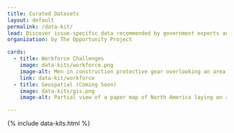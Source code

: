 ```yaml
---
title: Curated Datasets
layout: default
permalink: /data-kit/
lead: Discover issue-specific data recommended by government experts and test-driven by teams working to solve the nation’s biggest challenges.
organization: by The Opportunity Project

cards:
  - title: Workforce Challenges
    image: data-kits/workforce.png
    image-alt: Men in construction protective gear overlooking an area being developed
    link: data-kit/workforce
  - title: Geospatial (Coming Soon)
    image: data-kits/gis.png
    image-alt: Partial view of a paper map of North America laying on a wooden tabletop

---
```

<!-- {% include three-column-static-cards.html %} -->
{% include data-kits.html %}
